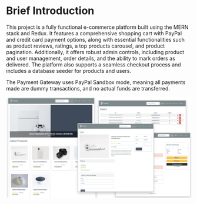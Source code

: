 # Brief Introduction

This project is a fully functional e-commerce platform built using the MERN stack and Redux. It features a comprehensive shopping cart with PayPal and credit card payment options, along with essential functionalities such as product reviews, ratings, a top products carousel, and product pagination. Additionally, it offers robust admin controls, including product and user management, order details, and the ability to mark orders as delivered. The platform also supports a seamless checkout process and includes a database seeder for products and users.

The Payment Gateway uses PayPal Sandbox mode, meaning all payments made are dummy transactions, and no actual funds are transferred.


<img src="./frontend/public/images/screens.png">
